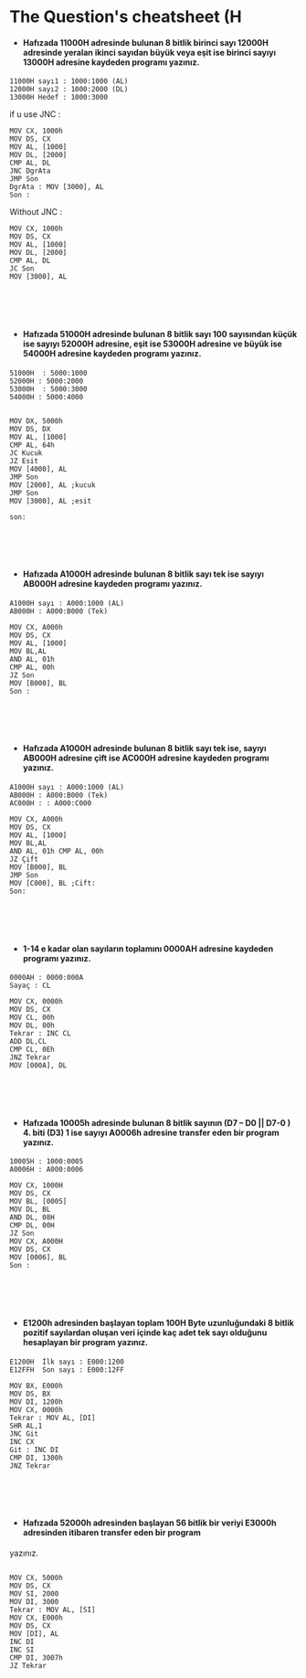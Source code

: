 # The Question's cheatsheet (H

* #### Hafızada 11000H adresinde bulunan 8 bitlik birinci sayı 12000H adresinde yeralan ikinci sayıdan büyük veya eşit ise birinci sayıyı 13000H adresine kaydeden programı yazınız.

```
11000H sayı1 : 1000:1000 (AL) 
12000H sayı2 : 1000:2000 (DL) 
13000H Hedef : 1000:3000
```

if u use JNC :
```assembly
MOV CX, 1000h 
MOV DS, CX 
MOV AL, [1000] 
MOV DL, [2000] 
CMP AL, DL 
JNC DgrAta 
JMP Son
DgrAta : MOV [3000], AL 
Son :

```

Without JNC :

```assembly
MOV CX, 1000h 
MOV DS, CX 
MOV AL, [1000] 
MOV DL, [2000] 
CMP AL, DL
JC Son
MOV [3000], AL

```

<br>
<br>
<br>

* #### Hafızada 51000H adresinde bulunan 8 bitlik sayı 100 sayısından küçük ise sayıyı 52000H adresine, eşit ise 53000H adresine ve büyük ise 54000H adresine kaydeden programı yazınız.

```
51000H  : 5000:1000
52000H : 5000:2000 
53000H  : 5000:3000 
54000H : 5000:4000
  
```
```assembly
MOV DX, 5000h 
MOV DS, DX 
MOV AL, [1000] 
CMP AL, 64h
JC Kucuk
JZ Esit
MOV [4000], AL 
JMP Son
MOV [2000], AL ;kucuk
JMP Son 
MOV [3000], AL ;esit

son:
```
<br>
<br>
<br>



* #### Hafızada A1000H adresinde bulunan 8 bitlik sayı tek ise sayıyı AB000H adresine kaydeden programı yazınız.

```
A1000H sayı : A000:1000 (AL) 
AB000H : A000:B000 (Tek)
```
```assembly
MOV CX, A000h 
MOV DS, CX 
MOV AL, [1000] 
MOV BL,AL 
AND AL, 01h 
CMP AL, 00h
JZ Son
MOV [B000], BL
Son :
```
<br>
<br>
<br>


* #### Hafızada A1000H adresinde bulunan 8 bitlik sayı tek ise, sayıyı AB000H adresine çift ise AC000H adresine kaydeden programı yazınız.

```
A1000H sayı : A000:1000 (AL) 
AB000H : A000:B000 (Tek)
AC000H : : A000:C000
```
```assembly
MOV CX, A000h 
MOV DS, CX 
MOV AL, [1000] 
MOV BL,AL 
AND AL, 01h CMP AL, 00h
JZ Çift
MOV [B000], BL
JMP Son
MOV [C000], BL ;Cift:
Son:
```

<br>
<br>
<br>

* #### 1-14 e kadar olan sayıların toplamını 0000AH adresine kaydeden programı yazınız.

```
0000AH : 0000:000A
Sayaç : CL
```

```assembly
MOV CX, 0000h 
MOV DS, CX 
MOV CL, 00h 
MOV DL, 00h
Tekrar : INC CL
ADD DL,CL
CMP CL, 0Eh 
JNZ Tekrar 
MOV [000A], DL

```

<br>
<br>
<br>

* #### Hafızada 10005h adresinde bulunan 8 bitlik sayının (D7 – D0 || D7-0 ) 4. biti (D3) 1 ise sayıyı A0006h adresine transfer eden bir program yazınız.

```
10005H : 1000:0005 
A0006H : A000:0006
```

```assembly
MOV CX, 1000H 
MOV DS, CX 
MOV BL, [0005] 
MOV DL, BL
AND DL, 08H 
CMP DL, 00H 
JZ Son
MOV CX, A000H 
MOV DS, CX 
MOV [0006], BL
Son :
```
<br>
<br>
<br>


* #### E1200h adresinden başlayan toplam 100H Byte uzunluğundaki 8 bitlik pozitif sayılardan oluşan veri içinde kaç adet tek sayı olduğunu hesaplayan bir program yazınız.

```
E1200H  İlk sayı : E000:1200
E12FFH  Son sayı : E000:12FF
```

```assembly
MOV BX, E000h 
MOV DS, BX 
MOV DI, 1200h 
MOV CX, 0000h 
Tekrar : MOV AL, [DI] 
SHR AL,1
JNC Git
INC CX
Git : INC DI
CMP DI, 1300h 
JNZ Tekrar

```
<br>
<br>
<br>

* #### Hafızada 52000h adresinden başlayan 56 bitlik bir veriyi E3000h adresinden itibaren transfer eden bir program
yazınız.

```assembly

MOV CX, 5000h 
MOV DS, CX 
MOV SI, 2000 
MOV DI, 3000
Tekrar : MOV AL, [SI] 
MOV CX, E000h 
MOV DS, CX 
MOV [DI], AL
INC DI
INC SI
CMP DI, 3007h 
JZ Tekrar

```

